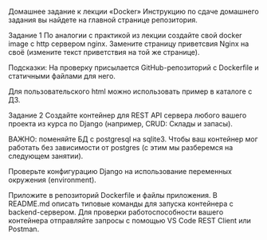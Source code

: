 Домашнее задание к лекции «Docker»
Инструкцию по сдаче домашнего задания вы найдете на главной странице репозитория.

Задание 1
По аналогии с практикой из лекции создайте свой docker image с http сервером nginx. Замените страницу приветсвия Nginx на своё (измените текст приветствия на той же странице).

Подсказки:
На проверку присылается GitHub-репозиторий с Dockerfile и статичными файлами для него.

Для пользовательского html можно использовать пример в каталоге с ДЗ.

Задание 2
Создайте контейнер для REST API сервера любого вашего проекта из курса по Django (например, CRUD: Склады и запасы).

ВАЖНО: поменяйте БД с postgresql на sqlite3. Чтобы ваш контейнер мог работать без зависимости от postgres (с этим мы разберемся на следующем занятии).

Проверьте конфигурацию Django на использование переменных окружения (environment).

Приложите в репозиторий Dockerfile и файлы приложения.
В README.md описать типовые команды для запуска контейнера c backend-сервером.
Для проверки работоспособности вашего контейнера отправляйте запросы с помощью VS Code REST Client или Postman.
